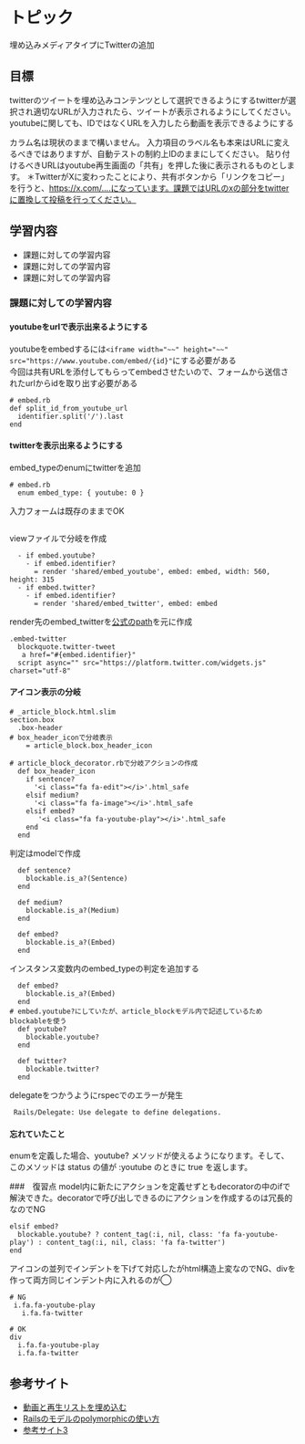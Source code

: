 # トピック
埋め込みメディアタイプにTwitterの追加

## 目標
twitterのツイートを埋め込みコンテンツとして選択できるようにするtwitterが選択され適切なURLが入力されたら、ツイートが表示されるようにしてください。
youtubeに関しても、IDではなくURLを入力したら動画を表示できるようにする

カラム名は現状のままで構いません。
入力項目のラベル名も本来はURLに変えるべきではありますが、自動テストの制約上IDのままにしてください。
貼り付けるべきURLはyoutube再生画面の「共有」を押した後に表示されるものとします。
＊TwitterがXに変わったことにより、共有ボタンから「リンクをコピー」を行うと、https://x.com/....になっています。課題ではURLのxの部分をtwitterに置換して投稿を行ってください。

## 学習内容
- 課題に対しての学習内容
- 課題に対しての学習内容
- 課題に対しての学習内容

### 課題に対しての学習内容

#### youtubeをurlで表示出来るようにする
youtubeをembedするには`<iframe width="~~" height="~~" src="https://www.youtube.com/embed/{id}"`にする必要がある  
今回は共有URLを添付してもらってembedさせたいので、フォームから送信されたurlからidを取り出す必要がある
```
# embed.rb
def split_id_from_youtube_url
  identifier.split('/').last
end
```
#### twitterを表示出来るようにする
embed_typeのenumにtwitterを追加
```
# embed.rb
  enum embed_type: { youtube: 0 }
```
入力フォームは既存のままでOK
```

```
viewファイルで分岐を作成
```
  - if embed.youtube?
    - if embed.identifier?
      = render 'shared/embed_youtube', embed: embed, width: 560, height: 315
  - if embed.twitter?
    - if embed.identifier?
      = render 'shared/embed_twitter', embed: embed
```
render先のembed_twitterを[公式のpath](https://publish.twitter.com/?query=https%3A%2F%2Fx.com%2FSpaceX%2Fstatus%2F1732824684683784516%3Fs%3D20&widget=Tweet)を元に作成
```
.embed-twitter
  blockquote.twitter-tweet
   a href="#{embed.identifier}"
  script async="" src="https://platform.twitter.com/widgets.js" charset="utf-8"
```

#### アイコン表示の分岐
```
# _article_block.html.slim
section.box
  .box-header
# box_header_iconで分岐表示
    = article_block.box_header_icon
```
```
# article_block_decorator.rbで分岐アクションの作成
  def box_header_icon
    if sentence?
      '<i class="fa fa-edit"></i>'.html_safe
    elsif medium?
      '<i class="fa fa-image"></i>'.html_safe
    elsif embed?
       '<i class="fa fa-youtube-play"></i>'.html_safe
    end
  end
```
判定はmodelで作成
```
  def sentence?
    blockable.is_a?(Sentence)
  end

  def medium?
    blockable.is_a?(Medium)
  end

  def embed?
    blockable.is_a?(Embed)
  end
```
インスタンス変数内のembed_typeの判定を追加する
```
  def embed?
    blockable.is_a?(Embed)
  end
# embed.youtube?にしていたが、article_blockモデル内で記述しているためblockableを使う
  def youtube?
    blockable.youtube?
  end

  def twitter?
    blockable.twitter?
  end
```
delegateをつかうようにrspecでのエラーが発生
```
 Rails/Delegate: Use delegate to define delegations.
```

#### 忘れていたこと
enumを定義した場合、youtube? メソッドが使えるようになります。そして、このメソッドは status の値が :youtube のときに true を返します。

###　復習点
model内に新たにアクションを定義せずともdecoratorの中のifで解決できた。decoratorで呼び出しできるのにアクションを作成するのは冗長的なのでNG
```
elsif embed?
  blockable.youtube? ? content_tag(:i, nil, class: 'fa fa-youtube-play') : content_tag(:i, nil, class: 'fa fa-twitter')
end
```
アイコンの並列でインデントを下げて対応したがhtml構造上変なのでNG、divを作って両方同じインデント内に入れるのが◯
```
# NG
 i.fa.fa-youtube-play
   i.fa.fa-twitter

# OK
div
  i.fa.fa-youtube-play
  i.fa.fa-twitter
```


## 参考サイト
- [動画と再生リストを埋め込む](https://support.google.com/youtube/answer/171780?hl=ja)
- [Railsのモデルのpolymorphicの使い方](https://qiita.com/sibakenY/items/7d984267995e8ce408c2)
- [参考サイト3](https://www.google.com/?hl=ja)
